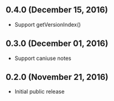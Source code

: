 ## 0.4.0 (December 15, 2016)

- Support getVersionIndex()

## 0.3.0 (December 01, 2016)

- Support caniuse notes

## 0.2.0 (November 21, 2016)

- Initial public release

